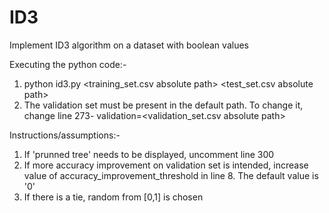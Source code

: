 # ID3
Implement ID3 algorithm on a dataset with boolean values

Executing the python code:-
1. python id3.py <training_set.csv absolute path> <test_set.csv absolute path> <pruning factor>
2. The validation set must be present in the default path. To change it, change line 273- validation=<validation_set.csv absolute path>

Instructions/assumptions:-
1. If 'prunned tree' needs to be displayed, uncomment line 300
2. If more accuracy improvement on validation set is intended, increase value of accuracy_improvement_threshold in line 8. The default value is '0'
3. If there is a tie, random from [0,1] is chosen

